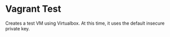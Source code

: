 # Vagrant Test

Creates a test VM using Virtualbox. At this time, it uses the default insecure private key.
